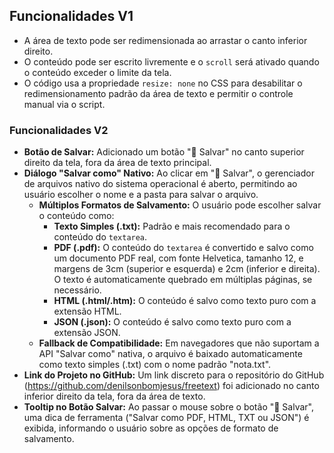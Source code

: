 ## Funcionalidades V1

- A área de texto pode ser redimensionada ao arrastar o canto inferior direito.
- O conteúdo pode ser escrito livremente e o `scroll` será ativado quando o conteúdo exceder o limite da tela.
- O código usa a propriedade `resize: none` no CSS para desabilitar o redimensionamento padrão da área de texto e permitir o controle manual via o script.

### Funcionalidades V2

- **Botão de Salvar:** Adicionado um botão "💾 Salvar" no canto superior direito da tela, fora da área de texto principal.
- **Diálogo "Salvar como" Nativo:** Ao clicar em "💾 Salvar", o gerenciador de arquivos nativo do sistema operacional é aberto, permitindo ao usuário escolher o nome e a pasta para salvar o arquivo.
    - **Múltiplos Formatos de Salvamento:** O usuário pode escolher salvar o conteúdo como:
        - **Texto Simples (.txt):** Padrão e mais recomendado para o conteúdo do `textarea`.
        - **PDF (.pdf):** O conteúdo do `textarea` é convertido e salvo como um documento PDF real, com fonte Helvetica, tamanho 12, e margens de 3cm (superior e esquerda) e 2cm (inferior e direita). O texto é automaticamente quebrado em múltiplas páginas, se necessário.
        - **HTML (.html/.htm):** O conteúdo é salvo como texto puro com a extensão HTML.
        - **JSON (.json):** O conteúdo é salvo como texto puro com a extensão JSON.
    - **Fallback de Compatibilidade:** Em navegadores que não suportam a API "Salvar como" nativa, o arquivo é baixado automaticamente como texto simples (.txt) com o nome padrão "nota.txt".
- **Link do Projeto no GitHub:** Um link discreto para o repositório do GitHub (https://github.com/denilsonbomjesus/freetext) foi adicionado no canto inferior direito da tela, fora da área de texto.
- **Tooltip no Botão Salvar:** Ao passar o mouse sobre o botão "💾 Salvar", uma dica de ferramenta ("Salvar como PDF, HTML, TXT ou JSON") é exibida, informando o usuário sobre as opções de formato de salvamento.
